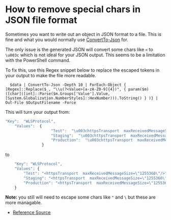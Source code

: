 # How to remove special chars in JSON file format

Sometimes you want to write out an object in JSON format to a file. This is fine and what you would normally use [ConvertTo-Json](https://docs.microsoft.com/en-us/powershell/module/microsoft.powershell.utility/convertto-json?view=powershell-7) for.

The only issue is the generated JSON will convert some chars like `<` to `\u003c` which is not ideal for your JSON output. This seems to be a limitation with the PowerShell command.

To fix this, use this Regex snippet below to replace the escaped tokens in your output to make the file more readable.

```text
  $data | ConvertTo-Json -Depth 10 | ForEach-Object { [Regex]::Replace($_, "\\u(?<Value>[a-zA-Z0-9]{4})", { param($m) ([char]([int]::Parse($m.Groups['Value'].Value, [System.Globalization.NumberStyles]::HexNumber))).ToString() } )} | Out-File $OutputFilename -Force
```

This will turn your output from:

```javascript
"Key":  "WLSProtocol",
    "Values":  {
                    "Test":  "\u003chttpsTransport  maxReceivedMessageSize=\"1255360\"/\u003e",
                    "Staging":  "\u003chttpsTransport  maxReceivedMessageSize=\"1255360\"/\u003e",
                    "Production":  "\u003chttpsTransport  maxReceivedMessageSize=\"1255360\"/\u003e"
                }
```

to

```javascript
    "Key": "WLSProtocol",
    "Values": {
        "Test": "<httpsTransport  maxReceivedMessageSize=\"1255360\"/>",
        "Staging": "<httpsTransport  maxReceivedMessageSize=\"1255360\"/>",
        "Production": "<httpsTransport  maxReceivedMessageSize=\"1255360\"/>",
    }
```

**Note:** you still will need to escape some chars like `"` and `\` but these are more managable.

* [Reference Source](https://stackoverflow.com/questions/47779157/convertto-json-and-convertfrom-jason-with-special-characters/47779605#47779605)

